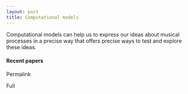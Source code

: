 ```yaml
---
layout: post
title: Computational models
---
```


Computational models can help us to express our ideas about musical processes in a precise way that offers precise ways to test and explore these ideas. 

#### Recent papers

<!-- <script src="https://bibbase.org/show?bib=https%3A%2F%2Ftuomaseerola.github.io%2FEerola.bib&commas=true&jsonp=1&filter=keyword:Computational,type:article&folding=0&theme=simple&limit=5&hidemenu=true&authorFirst=true"></script>
 -->

<script src="https://bibbase.org/show?bib=https%3A%2F%2Ftuomaseerola.github.io%2FEerola.bib&commas=true&jsonp=1&authorFirst=true&filter=keyword:Computational"></script>

Permalink
<P>
<script src="https://bibbase.org/show?bib=https://github.com/tuomaseerola/tuomaseerola.github.io/blob/2c20f016106e860d7b69fc8c1e2a937ccf2ed5ec/Eerola.bib&jsonp=1"></script> 

Full
<P>
<script src="https://bibbase.org/show?bib=https%3A%2F%2Ftuomaseerola.github.io%2FEerola.bib&commas=true&filter=keyword:Computational&jsonp=1&authorFirst=true"></script>
